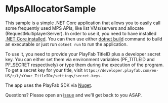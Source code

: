 # MpsAllocatorSample

This sample is a simple .NET Core application that allows you to easily call some frequently used MPS APIs, like list VMs/servers and allocate (RequestMultiplayerServer). In order to use it, you need to have installed [.NET Core installed](https://dotnet.microsoft.com/download/dotnet). You can then use either [dotnet build](https://docs.microsoft.com/en-us/dotnet/core/tools/dotnet-build) command to build an executable or just run `dotnet run` to run the application.

To use it, you need to provide your PlayFab TitleID plus a developer secret key.
You can either set them via environment variables (PF_TITLEID and PF_SECRET respectively) or type them during the execution of the program. To get a secret key for your title, visit `https://developer.playfab.com/en-US/r/t/<Your_TitleID>/settings/secret-keys`.

The app uses the PlayFab SDK via [Nuget](https://www.nuget.org/packages/PlayFabAllSDK/).

Questions? Please open an [issue](https://github.com/PlayFab/MpsSamples/issues) and we'll get back to you ASAP.